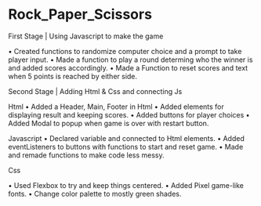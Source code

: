 # Rock_Paper_Scissors 

First Stage | Using Javascript to make the game

• Created functions to randomize computer choice and a prompt to take player input.
• Made a function to play a round determing who the winner is
and added scores accordingly.
• Made a Function to reset scores and text when 5 points is reached by either side.

Second Stage | Adding Html & Css and connecting Js

Html
• Added a Header, Main, Footer in Html
• Added elements for displaying result and keeping scores.
• Added buttons for player choices
• Added Modal to popup when game is over with restart button.

Javascript
• Declared variable and connected to Html elements.
• Added eventListeners to buttons with functions to start and reset game.
• Made and remade functions to make code less messy.

Css

• Used Flexbox to try and keep things centered.
• Added Pixel game-like fonts.
• Change color palette to mostly green shades.



